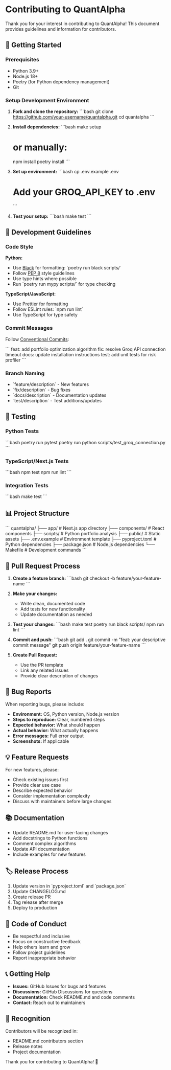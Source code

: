 # Contributing to QuantAlpha

Thank you for your interest in contributing to QuantAlpha! This document provides guidelines and information for contributors.

## 🚀 Getting Started

### Prerequisites
- Python 3.9+
- Node.js 18+
- Poetry (for Python dependency management)
- Git

### Setup Development Environment

1. **Fork and clone the repository:**
   \`\`\`bash
   git clone https://github.com/your-username/quantalpha.git
   cd quantalpha
   \`\`\`

2. **Install dependencies:**
   \`\`\`bash
   make setup
   # or manually:
   npm install
   poetry install
   \`\`\`

3. **Set up environment:**
   \`\`\`bash
   cp .env.example .env
   # Add your GROQ_API_KEY to .env
   \`\`\`

4. **Test your setup:**
   \`\`\`bash
   make test
   \`\`\`

## 📝 Development Guidelines

### Code Style

**Python:**
- Use [Black](https://black.readthedocs.io/) for formatting: \`poetry run black scripts/\`
- Follow [PEP 8](https://pep8.org/) style guidelines
- Use type hints where possible
- Run \`poetry run mypy scripts/\` for type checking

**TypeScript/JavaScript:**
- Use Prettier for formatting
- Follow ESLint rules: \`npm run lint\`
- Use TypeScript for type safety

### Commit Messages
Follow [Conventional Commits](https://www.conventionalcommits.org/):

\`\`\`
feat: add portfolio optimization algorithm
fix: resolve Groq API connection timeout
docs: update installation instructions
test: add unit tests for risk profiler
\`\`\`

### Branch Naming
- \`feature/description\` - New features
- \`fix/description\` - Bug fixes
- \`docs/description\` - Documentation updates
- \`test/description\` - Test additions/updates

## 🧪 Testing

### Python Tests
\`\`\`bash
poetry run pytest
poetry run python scripts/test_groq_connection.py
\`\`\`

### TypeScript/Next.js Tests
\`\`\`bash
npm test
npm run lint
\`\`\`

### Integration Tests
\`\`\`bash
make test
\`\`\`

## 📊 Project Structure

\`\`\`
quantalpha/
├── app/                    # Next.js app directory
├── components/             # React components
├── scripts/               # Python portfolio analysis
├── public/                # Static assets
├── .env.example          # Environment template
├── pyproject.toml        # Python dependencies
├── package.json          # Node.js dependencies
└── Makefile             # Development commands
\`\`\`

## 🔄 Pull Request Process

1. **Create a feature branch:**
   \`\`\`bash
   git checkout -b feature/your-feature-name
   \`\`\`

2. **Make your changes:**
   - Write clean, documented code
   - Add tests for new functionality
   - Update documentation as needed

3. **Test your changes:**
   \`\`\`bash
   make test
   poetry run black scripts/
   npm run lint
   \`\`\`

4. **Commit and push:**
   \`\`\`bash
   git add .
   git commit -m "feat: your descriptive commit message"
   git push origin feature/your-feature-name
   \`\`\`

5. **Create Pull Request:**
   - Use the PR template
   - Link any related issues
   - Provide clear description of changes

## 🐛 Bug Reports

When reporting bugs, please include:
- **Environment:** OS, Python version, Node.js version
- **Steps to reproduce:** Clear, numbered steps
- **Expected behavior:** What should happen
- **Actual behavior:** What actually happens
- **Error messages:** Full error output
- **Screenshots:** If applicable

## 💡 Feature Requests

For new features, please:
- Check existing issues first
- Provide clear use case
- Describe expected behavior
- Consider implementation complexity
- Discuss with maintainers before large changes

## 📚 Documentation

- Update README.md for user-facing changes
- Add docstrings to Python functions
- Comment complex algorithms
- Update API documentation
- Include examples for new features

## 🏷️ Release Process

1. Update version in \`pyproject.toml\` and \`package.json\`
2. Update CHANGELOG.md
3. Create release PR
4. Tag release after merge
5. Deploy to production

## 🤝 Code of Conduct

- Be respectful and inclusive
- Focus on constructive feedback
- Help others learn and grow
- Follow project guidelines
- Report inappropriate behavior

## 📞 Getting Help

- **Issues:** GitHub Issues for bugs and features
- **Discussions:** GitHub Discussions for questions
- **Documentation:** Check README.md and code comments
- **Contact:** Reach out to maintainers

## 🙏 Recognition

Contributors will be recognized in:
- README.md contributors section
- Release notes
- Project documentation

Thank you for contributing to QuantAlpha! 🚀
